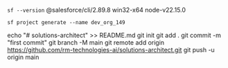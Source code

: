 `sf --version`
    @salesforce/cli/2.89.8 win32-x64 node-v22.15.0

`sf project generate --name dev_org_149`


echo "# solutions-architect" >> README.md
git init
git add .
git commit -m "first commit"
git branch -M main
git remote add origin https://github.com/rm-technologies-ai/solutions-architect.git
git push -u origin main